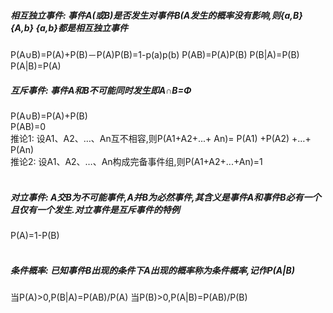 ##### 相互独立事件: 事件A(或B)是否发生对事件B(A发生的概率没有影响,则{a,B} {A,b} {a,b}都是相互独立事件  
P(A∪B)=P(A)+P(B)－P(A)P(B)=1-p(a)p(b)
P(AB)=P(A)P(B)
P(B|A)=P(B)
P(A|B)=P(A)
<br>
##### 互斥事件: 事件A和B不可能同时发生即A∩B=Φ           
P(A∪B)=P(A)+P(B)    
P(AB)=0     
推论1: 设A1、A2、…、An互不相容,则P(A1+A2+...+ An)= P(A1) +P(A2) +…+ P(An)   
推论2: 设A1、A2、…、An构成完备事件组,则P(A1+A2+...+An)=1                 
<br>
##### 对立事件: A交B为不可能事件,A并B为必然事件,其含义是事件A和事件B必有一个且仅有一个发生.对立事件是互斥事件的特例      
P(A)=1-P(B)     
<br>
##### 条件概率: 已知事件B出现的条件下A出现的概率称为条件概率,记作P(A|B)    
当P(A)>0,P(B|A)=P(AB)/P(A)
当P(B)>0,P(A|B)=P(AB)/P(B)

